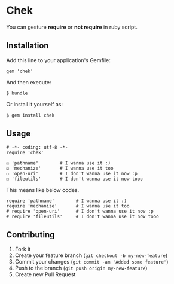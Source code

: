 # Chek

You can gesture **require** or **not require** in ruby script.

## Installation

Add this line to your application's Gemfile:

    gem 'chek'

And then execute:

    $ bundle

Or install it yourself as:

    $ gem install chek

## Usage

    # -*- coding: utf-8 -*-
    require 'chek'
    
    ☑ 'pathname'        # I wanna use it :)
    ☑ 'mechanize'       # I wanna use it too
    ☐ 'open-uri'        # I don't wanna use it now :p
    ☐ 'fileutils'       # I don't wanna use it now tooo

This means like below codes.

    require 'pathname'        # I wanna use it :)
    require 'mechanize'       # I wanna use it too
    # require 'open-uri'      # I don't wanna use it now :p
    # require 'fileutils'     # I don't wanna use it now tooo

## Contributing

1. Fork it
2. Create your feature branch (`git checkout -b my-new-feature`)
3. Commit your changes (`git commit -am 'Added some feature'`)
4. Push to the branch (`git push origin my-new-feature`)
5. Create new Pull Request
